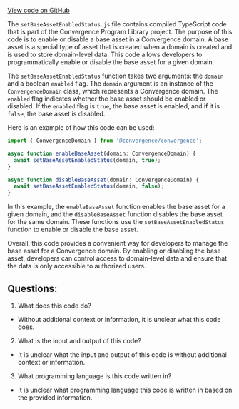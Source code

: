 [View code on GitHub](https://github.com/convergence-rfq/convergence-program-library/rfq/js/generated/instructions/setBaseAssetEnabledStatus.js.map)

The `setBaseAssetEnabledStatus.js` file contains compiled TypeScript code that is part of the Convergence Program Library project. The purpose of this code is to enable or disable a base asset in a Convergence domain. A base asset is a special type of asset that is created when a domain is created and is used to store domain-level data. This code allows developers to programmatically enable or disable the base asset for a given domain.

The `setBaseAssetEnabledStatus` function takes two arguments: the `domain` and a boolean `enabled` flag. The `domain` argument is an instance of the `ConvergenceDomain` class, which represents a Convergence domain. The `enabled` flag indicates whether the base asset should be enabled or disabled. If the `enabled` flag is `true`, the base asset is enabled, and if it is `false`, the base asset is disabled.

Here is an example of how this code can be used:

```javascript
import { ConvergenceDomain } from '@convergence/convergence';

async function enableBaseAsset(domain: ConvergenceDomain) {
  await setBaseAssetEnabledStatus(domain, true);
}

async function disableBaseAsset(domain: ConvergenceDomain) {
  await setBaseAssetEnabledStatus(domain, false);
}
```

In this example, the `enableBaseAsset` function enables the base asset for a given domain, and the `disableBaseAsset` function disables the base asset for the same domain. These functions use the `setBaseAssetEnabledStatus` function to enable or disable the base asset.

Overall, this code provides a convenient way for developers to manage the base asset for a Convergence domain. By enabling or disabling the base asset, developers can control access to domain-level data and ensure that the data is only accessible to authorized users.
## Questions: 
 1. What does this code do?
- Without additional context or information, it is unclear what this code does.

2. What is the input and output of this code?
- It is unclear what the input and output of this code is without additional context or information.

3. What programming language is this code written in?
- It is unclear what programming language this code is written in based on the provided information.